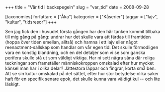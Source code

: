 +++
title = "Vår tid i backspegeln"
slug = "var_tid"
date = 2008-09-28

[taxonomies]
forfattare = ["Åka"]
kategorier = ["Kåserier"]
taggar = ["lajv", "kultur", "tidsresor"]
+++

Sen jag fick den i huvudet första gången har den här tanken kommit tillbaka till mig gång på gång: undrar hur det skulle vara att färdas till framtiden (hoppa över tiden emellan, alltså) och hamna i ett lajv eller något reenactment-sällskap som handlar om vår egen tid. Det skulle förmodligen vara en konstig blandning, och en del detaljer som vi se som ganska perifera skulle stå ut som väldigt viktiga. Har ni sett några såna där roliga teckningar som framställer människokroppen omskalad efter hur mycket känsel man har i olika delar? Jättestora läppar och fingrar, korta små ben.  Att se sin kultur omskalad på det sättet, efter hur stor betydelse olika saker haft för en specifik senare epok, det skulle kunna vara väldigt kul -- och lite läskigt.
